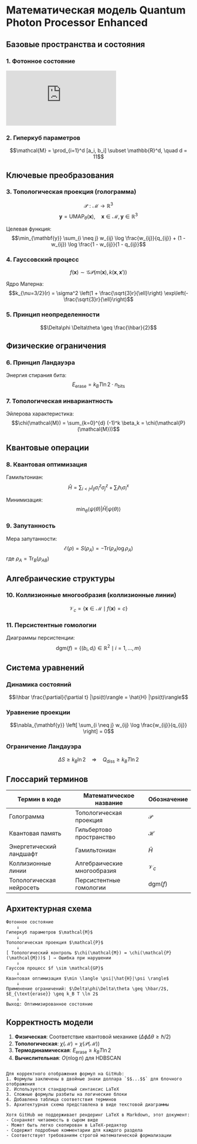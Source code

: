 # Математическая модель Quantum Photon Processor Enhanced

## Базовые пространства и состояния

### 1. Фотонное состояние
![formula](https://latex.codecogs.com/png.latex?%5Cmathcal%7BH%7D_%7B%5Ctext%7Bph%7D%7D%20%3D%20%5Cbigotimes_%7Bk%3D1%7D%5E%7B11%7D%20%5Cmathcal%7BH%7D_k%20%5Csubset%20%5Cmathbb%7BR%7D%5E%7Bd%7D%2C%20%5Cquad%20d%20%3D%20%5Cdim%28%5Ctext%7BADVANCED%5C_PHOTON%5C_DIMENSIONS%7D%29)
### 2. Гиперкуб параметров
$$\mathcal{M} = \prod_{i=1}^d [a_i, b_i] \subset \mathbb{R}^d, \quad d = 11$$

## Ключевые преобразования

### 3. Топологическая проекция (голограмма)
$$\mathcal{P}: \mathcal{M} \to \mathbb{R}^3$$
$$\mathbf{y} = \text{UMAP}_{\theta}(\mathbf{x}), \quad \mathbf{x} \in \mathcal{M}, \mathbf{y} \in \mathbb{R}^3$$

Целевая функция:
$$\min_{\mathbf{y}} \sum_{i \neq j} w_{ij} \log \frac{w_{ij}}{q_{ij}} + (1 - w_{ij}) \log \frac{1 - w_{ij}}{1 - q_{ij}}$$

### 4. Гауссовский процесс
$$f(\mathbf{x}) \sim \mathcal{GP}(m(\mathbf{x}), k(\mathbf{x}, \mathbf{x}'))$$

Ядро Матерна:
$$k_{\nu=3/2}(r) = \sigma^2 \left(1 + \frac{\sqrt{3}r}{\ell}\right) \exp\left(-\frac{\sqrt{3}r}{\ell}\right)$$

### 5. Принцип неопределенности
$$\Delta\phi \Delta\theta \geq \frac{\hbar}{2}$$

## Физические ограничения

### 6. Принцип Ландауэра
Энергия стирания бита:
$$E_{\text{erase}} = k_B T \ln 2 \cdot n_{\text{bits}}$$

### 7. Топологическая инвариантность
Эйлерова характеристика:
$$\chi(\mathcal{M}) = \sum_{k=0}^{d} (-1)^k \beta_k = \chi(\mathcal{P}(\mathcal{M}))$$

## Квантовые операции

### 8. Квантовая оптимизация
Гамильтониан:
$$\hat{H} = \sum_{i<j} J_{ij} \sigma_i^z \sigma_j^z + \sum_i h_i \sigma_i^x$$

Минимизация:
$$\min_{\theta} \langle \psi(\theta) | \hat{H} | \psi(\theta) \rangle$$

### 9. Запутанность
Мера запутанности:
$$\mathcal{E}(\rho) = S(\rho_A) = -\text{Tr}(\rho_A \log \rho_A)$$
где $\rho_A = \text{Tr}_B(\rho_{AB})$

## Алгебраические структуры

### 10. Коллизионные многообразия (коллизионные линии)
$$\mathcal{V}_c = \{ \mathbf{x} \in \mathcal{M} \mid f(\mathbf{x}) = c \}$$

### 11. Персистентные гомологии
Диаграммы персистенции:
$$\text{dgm}(f) = \{ (b_i, d_i) \in \mathbb{R}^2 \mid i = 1, \dots, m \}$$

## Система уравнений

### Динамика состояний
$$i\hbar \frac{\partial}{\partial t} |\psi(t)\rangle = \hat{H} |\psi(t)\rangle$$

### Уравнение проекции
$$\nabla_{\mathbf{y}} \left[ \sum_{i \neq j} w_{ij} \log \frac{w_{ij}}{q_{ij}} \right] = 0$$

### Ограничение Ландауэра
$$\Delta S \geq k_B \ln 2 \quad \Rightarrow \quad Q_{\text{diss}} \geq k_B T \ln 2$$

## Глоссарий терминов

| Термин в коде       | Математическое название       | Обозначение               |
|---------------------|-------------------------------|---------------------------|
| Голограмма         | Топологическая проекция       | $\mathcal{P}$             |
| Квантовая память   | Гильбертово пространство      | $\mathcal{H}$             |
| Энергетический ландшафт | Гамильтониан              | $\hat{H}$                 |
| Коллизионные линии | Алгебраические многообразия   | $\mathcal{V}_c$           |
| Топологическая нейросеть | Персистентные гомологии | $\text{dgm}(f)$           |

## Архитектурная схема

```
Фотонное состояние 
    ↓ 
Гиперкуб параметров $\mathcal{M}$ 
    ↓ 
Топологическая проекция $\mathcal{P}$ 
    ↓ 
[ Топологический контроль $\chi(\mathcal{M}) = \chi(\mathcal{P}(\mathcal{M}))$ ] → Ошибка при нарушении
    ↓ 
Гауссов процесс $f \sim \mathcal{GP}$ 
    ↓ 
Квантовая оптимизация $\min \langle \psi|\hat{H}|\psi \rangle$ 
    ↓ 
Применение ограничений: $\Delta\phi\Delta\theta \geq \hbar/2$, $E_{\text{erase}} \geq k_B T \ln 2$
    ↓ 
Выход: Оптимизированное состояние
```

## Корректность модели

1. **Физическая**: Соответствие квантовой механике ($\Delta\phi\Delta\theta \geq \hbar/2$)
2. **Топологическая**: $\chi(\mathcal{M}) = \chi(\mathcal{P}(\mathcal{M}))$
3. **Термодинамическая**: $E_{\text{erase}} \geq k_B T \ln 2$
4. **Вычислительная**: $O(n \log n)$ для HDBSCAN
```

Для корректного отображения формул на GitHub:
1. Формулы заключены в двойные знаки доллара `$$...$$` для блочного отображения
2. Используется стандартный синтаксис LaTeX
3. Сложные формулы разбиты на логические блоки
4. Добавлена таблица соответствия терминов
5. Архитектурная схема представлена в виде текстовой диаграммы

Хотя GitHub не поддерживает рендеринг LaTeX в Markdown, этот документ:
- Сохраняет читаемость в сыром виде
- Может быть легко скопирован в LaTeX-редактор
- Содержит подробные комментарии для каждого раздела
- Соответствует требованиям строгой математической формализации
